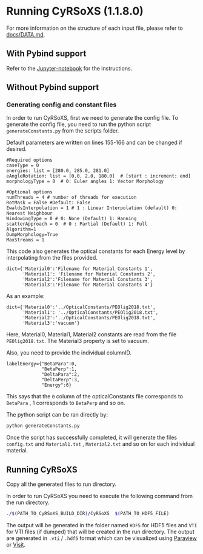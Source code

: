 # Running CyRSoXS (1.1.8.0)

For more information on the structure of each input file, please refer to [docs/DATA.md](docs/Data.md).

## With Pybind support

Refer to the [Jupyter-notebook](../notebook/CyRSoXS.ipynb) for the instructions.

## Without Pybind support

### Generating config and constant files

In order to run CyRSoXS, first we need to generate the config file.
To generate the config file, you need to run the python script `generateConstants.py`
from the scripts folder.

Default parameters are written on lines 155-166 and can be changed if desired.

```console
#Required options
caseType = 0
energies: list = [280.0, 285.0, 281.0]
eAngleRotation: list = [0.0, 2.0, 180.0]  # [start : increment: end]
morphologyType = 0  # 0: Euler angles 1: Vector Morphology

#Optional options
numThreads = 4 # number of threads for execution
RotMask = False #Default: False
EwaldsInterpolation = 1 # 1 : Linear Interpolation (default) 0: Nearest Neighbour
WindowingType = 0 # 0: None (Default) 1: Hanning
scatterApproach = 0  # 0 : Partial (Default) 1: Full
Algorithm=1
DumpMorphology=True
MaxStreams = 1
```

This code also generates the optical constants for each Energy level
by interpolating from the files provided.

```console
dict={'Material0':'Filename for Material Constants 1',
      'Material1': 'Filename for Material Constants 2',
      'Material2':'Filename for Material Constants 3',
      'Material3':'Filename for Material Constants 4'}
```

As an example:

```console
dict={'Material0':'../OpticalConstants/PEOlig2018.txt',
      'Material1': '../OpticalConstants/PEOlig2018.txt',
      'Material2':'../OpticalConstants/PEOlig2018.txt',
      'Material3':'vacuum'}
```

Here, Material0, Material1, Material2 constants are read from the
file `PEOlig2018.txt`. The Material3 property is set to vacuum.

Also, you need to provide the individual columnID.

```console
labelEnergy={"BetaPara":0,
             "BetaPerp":1,
             "DeltaPara":2,
             "DeltaPerp":3,
             "Energy":6}
```  

This  says that the `0` column of the opticalConstants file corresponds to `BetaPara` , 1
corresponds to `BetaPerp` and so on.

The python script can be ran directly by:

```bash
python generateConstants.py
```

Once the script has successfully completed, it will generate the files `config.txt` and `Material1.txt` ,
 `Material2.txt` and so on for each individual material.

## Running CyRSoXS

Copy all the generated files to run directory.

 In order to run CyRSoXS you need to execute the following command
from the run directory.

```bash
./$(PATH_TO_CyRSoXS_BUILD_DIR)/CyRSoXS  $(PATH_TO_HDF5_FILE)
```

The output will be generated in the folder named `HDF5` for HDF5 files and `VTI` for VTI files (if dumped)
that will be created in the run directory. The output are generated in `.vti` / `.hdf5` format which
can be visualized using [Paraview](https://www.paraview.org/) or [Visit](https://wci.llnl.gov/simulation/computer-codes/visit/).
